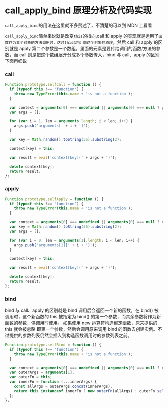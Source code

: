 <description hidden>call_apply_bind 原理分析及代码实现</description>

# call_apply_bind 原理分析及代码实现

`call_apply_bind`的用法在这里就不多赘述了，不清楚的可以到 MDN 上看看

`call_apply_bind`简单来说就是改变`this`的指向,call 和 apply 的实现就是运用了`函数作为某个对象的方法调用时，这时this就指 向这个对象的原理`，然后 call 和 apply 的区别就是 apply 第二个参数是一个数组，里面的元素是要传给调用的函数/方法的参数，而 call 则是把这个数组展开分成多个参数传入，bind 与 call、apply 的区别下面再细说

### call

```js
Function.prototype.selfCall = function () {
  if (typeof this !== 'function') {
    throw new TypeError(this.name + 'is not a function');
  }

  var context = arguments[0] === undefined || arguments[0] === null ? globalThis : Object(arguments[0]);
  var args = [];

  for (var i = 1, len = arguments.length; i < len; i++) {
    args.push('arguments[' + i + ']');
  }

  var key = Math.random().toString(36).substring(2);

  context[key] = this;

  var result = eval('context[key](' + args + ')');

  delete context[key];
  return result;
};
```

### apply

```js
Function.prototype.selfApply = function () {
  if (typeof this !== 'function') {
    throw new TypeError(this.name + 'is not a function');
  }

  var context = arguments[0] === undefined || arguments[0] === null ? globalThis : Object(arguments[0]);
  var key = Math.random().toString(36).substring(2);
  var args = [];

  for (var i = 0, len = arguments[1].length; i < len; i++) {
    args.push('arguments[1][' + i + ']');
  }

  context[key] = this;

  var result = eval('context[key](' + args + ')');

  delete context[key];
  return result;
};
```

### bind

bind 与 call、apply 的区别就是 bind 调用后会返回一个新的函数，在 bind() 被调用时，这个新函数的 this 被指定为 bind() 的第一个参数，而其余参数将作为新函数的参数，供调用时使用。 如果使用 new 运算符构造绑定函数，原来提供的 this 就会被忽略 即第一个参数，然后会调用原来调用 bind 的函数去创建实例。不过提供的参数列表仍然会插入到构造函数调用时的参数列表之前。

```js
Function.prototype.selfBind = function () {
  if (typeof this !== 'function') {
    throw new TypeError(this.name + 'is not a function');
  }

  var context = arguments[0] === undefined || arguments[0] === null ? globalThis : Object(arguments[0]);
  var outerArgs = arguments[1];
  var outerFn = this;
  var innerFn = function (...innerArgs) {
    const allArgs = outerArgs.concat(innerArgs);
    return this instanceof innerFn ? new outerFn(allArgs) : outerFn.selfApply(context, allArgs);
  };
};
```
